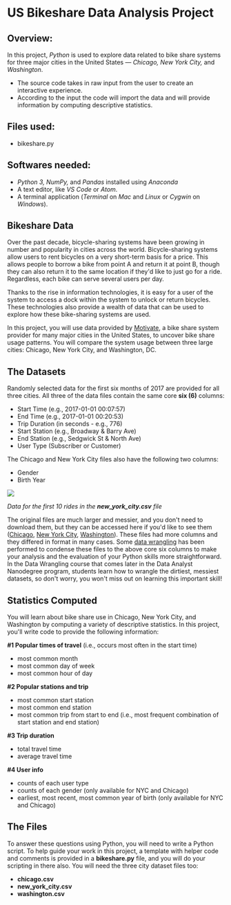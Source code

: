 # **US Bikeshare Data Analysis Project**

## **Overview:**
In this project, _Python_ is used to explore data related to bike share systems for three major cities in the United States — _Chicago, New York City,_ and _Washington_. 
- The source code takes in raw input from the user to create an interactive experience. 
- According to the input the code will import the data and will provide information by computing descriptive statistics.

## **Files used:**
* bikeshare.py

## **Softwares needed:**
* _Python 3, NumPy,_ and _Pandas_ installed using _Anaconda_
* A text editor, like _VS Code_ or _Atom_.
* A terminal application (_Terminal_ on _Mac_ and _Linux_ or _Cygwin_ on _Windows_).
 
## Bikeshare Data 

Over the past decade, bicycle-sharing systems have been growing in number and popularity in cities across the world. Bicycle-sharing systems allow users to rent bicycles on a very short-term basis for a price. This allows people to borrow a bike from point A and return it at point B, though they can also return it to the same location if they'd like to just go for a ride. Regardless, each bike can serve several users per day.

Thanks to the rise in information technologies, it is easy for a user of the system to access a dock within the system to unlock or return bicycles. These technologies also provide a wealth of data that can be used to explore how these bike-sharing systems are used.

In this project, you will use data provided by  [Motivate](https://www.motivateco.com/), a bike share system provider for many major cities in the United States, to uncover bike share usage patterns. You will compare the system usage between three large cities: Chicago, New York City, and Washington, DC.

## The Datasets

Randomly selected data for the first six months of 2017 are provided for all three cities. All three of the data files contain the same core  **six (6)**  columns:

-   Start Time (e.g., 2017-01-01 00:07:57)
-   End Time (e.g., 2017-01-01 00:20:53)
-   Trip Duration (in seconds - e.g., 776)
-   Start Station (e.g., Broadway & Barry Ave)
-   End Station (e.g., Sedgwick St & North Ave)
-   User Type (Subscriber or Customer)

The Chicago and New York City files also have the following two columns:

-   Gender
-   Birth Year

[](https://classroom.udacity.com/nanodegrees/nd104/parts/53470233-d93c-4a31-a59f-11388272fe6b/modules/0f8a717f-4ac2-49d7-9ac4-15ae692793fa/lessons/ee7d089a-4a92-4e5d-96d2-bb256fae28e9/concepts/87034580-6b86-4f45-9981-88f5c86d21bf#)

![](https://s3.amazonaws.com/video.udacity-data.com/topher/2018/March/5aa771dc_nyc-data/nyc-data.png)

_Data for the first 10 rides in the  **new_york_city.csv**  file_

The original files are much larger and messier, and you don't need to download them, but they can be accessed here if you'd like to see them ([Chicago](https://www.divvybikes.com/system-data),  [New York City](https://www.citibikenyc.com/system-data),  [Washington](https://www.capitalbikeshare.com/system-data)). These files had more columns and they differed in format in many cases. Some  [data wrangling](https://en.wikipedia.org/wiki/Data_wrangling)  has been performed to condense these files to the above core six columns to make your analysis and the evaluation of your Python skills more straightforward. In the Data Wrangling course that comes later in the Data Analyst Nanodegree program, students learn how to wrangle the dirtiest, messiest datasets, so don't worry, you won't miss out on learning this important skill!

## Statistics Computed

You will learn about bike share use in Chicago, New York City, and Washington by computing a variety of descriptive statistics. In this project, you'll write code to provide the following information:

**#1 Popular times of travel**  (i.e., occurs most often in the start time)

-   most common month
-   most common day of week
-   most common hour of day

**#2 Popular stations and trip**

-   most common start station
-   most common end station
-   most common trip from start to end (i.e., most frequent combination of start station and end station)

**#3 Trip duration**

-   total travel time
-   average travel time

**#4 User info**

-   counts of each user type
-   counts of each gender (only available for NYC and Chicago)
-   earliest, most recent, most common year of birth (only available for NYC and Chicago)

## The Files

To answer these questions using Python, you will need to write a Python script. To help guide your work in this project, a template with helper code and comments is provided in a  **bikeshare.py**  file, and you will do your scripting in there also. You will need the three city dataset files too:

-   **chicago.csv**
-   **new_york_city.csv**
-   **washington.csv**

